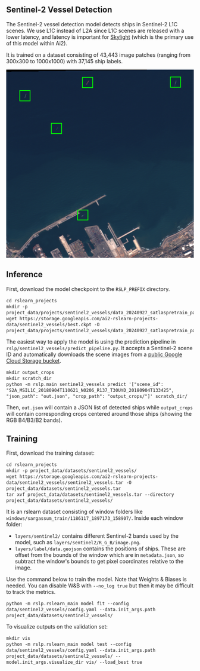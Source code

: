 Sentinel-2 Vessel Detection
---------------------------

The Sentinel-2 vessel detection model detects ships in Sentinel-2 L1C scenes. We use
L1C instead of L2A since L1C scenes are released with a lower latency, and latency is
important for [Skylight](https://www.skylight.global/) (which is the primary use of
this model within Ai2).

It is trained on a dataset consisting of 43,443 image patches (ranging from 300x300 to
1000x1000) with 37,145 ship labels.

![Image showing a Sentinel-2 image with predicted positions of ships from the model overlayed.](./images/sentinel2_vessels/prediction.png)


Inference
---------

First, download the model checkpoint to the `RSLP_PREFIX` directory.

    cd rslearn_projects
    mkdir -p project_data/projects/sentinel2_vessels/data_20240927_satlaspretrain_patch512_00/checkpoints/
    wget https://storage.googleapis.com/ai2-rslearn-projects-data/sentinel2_vessels/best.ckpt -O project_data/projects/sentinel2_vessels/data_20240927_satlaspretrain_patch512_00/checkpoints/last.ckpt

The easiest way to apply the model is using the prediction pipeline in
`rslp/sentinel2_vessels/predict_pipeline.py`. It accepts a Sentinel-2 scene ID and
automatically downloads the scene images from a
[public Google Cloud Storage bucket](https://cloud.google.com/storage/docs/public-datasets/sentinel-2).

    mkdir output_crops
    mkdir scratch_dir
    python -m rslp.main sentinel2_vessels predict '["scene_id": "S2A_MSIL1C_20180904T110621_N0206_R137_T30UYD_20180904T133425", "json_path": "out.json", "crop_path": "output_crops/"]' scratch_dir/

Then, `out.json` will contain a JSON list of detected ships while `output_crops` will
contain corresponding crops centered around those ships (showing the RGB B4/B3/B2
bands).


Training
--------

First, download the training dataset:

    cd rslearn_projects
    mkdir -p project_data/datasets/sentinel2_vessels/
    wget https://storage.googleapis.com/ai2-rslearn-projects-data/sentinel2_vessels/sentinel2_vessels.tar -O project_data/datasets/sentinel2_vessels.tar
    tar xvf project_data/datasets/sentinel2_vessels.tar --directory project_data/datasets/sentinel2_vessels/

It is an rslearn dataset consisting of window folders like
`windows/sargassum_train/1186117_1897173_158907/`. Inside each window folder:

- `layers/sentinel2/` contains different Sentinel-2 bands used by the model, such as
  `layers/sentinel2/R_G_B/image.png`.
- `layers/label/data.geojson` contains the positions of ships. These are offset from
  the bounds of the window which are in `metadata.json`, so subtract the window's
  bounds to get pixel coordinates relative to the image.

Use the command below to train the model. Note that Weights & Biases is needed. You can
disable W&B with `--no_log true` but then it may be difficult to track the metrics.

    python -m rslp.rslearn_main model fit --config data/sentinel2_vessels/config.yaml --data.init_args.path project_data/datasets/sentinel2_vessels/

To visualize outputs on the validation set:

    mkdir vis
    python -m rslp.rslearn_main model test --config data/sentinel2_vessels/config.yaml --data.init_args.path project_data/datasets/sentinel2_vessels/ --model.init_args.visualize_dir vis/ --load_best true
